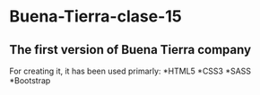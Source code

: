 # Buena-Tierra-clase-15

## The first version of Buena Tierra company

For creating it, it has been used primarly:
*HTML5
*CSS3
*SASS
*Bootstrap

